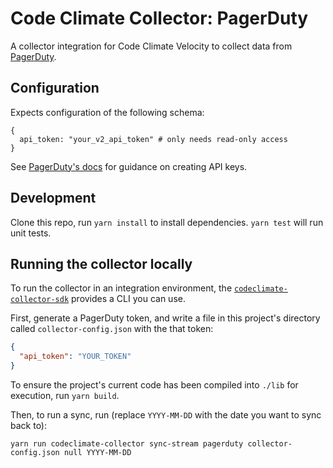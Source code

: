 # Code Climate Collector: PagerDuty

A collector integration for Code Climate Velocity to collect data from
[PagerDuty](https://pagerduty.com).

## Configuration

Expects configuration of the following schema:

```
{
  api_token: "your_v2_api_token" # only needs read-only access
}
```

See [PagerDuty's docs][pd_api_support] for guidance on creating API keys.

[pd_api_support]: https://support.pagerduty.com/docs/generating-api-keys#section-generating-a-general-access-rest-api-key

## Development

Clone this repo, run `yarn install` to install dependencies. `yarn test` will
run unit tests.

## Running the collector locally

To run the collector in an integration environment, the
[`codeclimate-collector-sdk`][sdk] provides a CLI you can use.

First, generate a PagerDuty token, and write a file in this project's directory
called `collector-config.json` with the that token:

```json
{
  "api_token": "YOUR_TOKEN"
}
```

To ensure the project's current code has been compiled into `./lib` for
execution, run `yarn build`.

Then, to run a sync, run (replace `YYYY-MM-DD` with the date you want to sync
back to):

```
yarn run codeclimate-collector sync-stream pagerduty collector-config.json null YYYY-MM-DD
```

[sdk]: https://github.com/codeclimate/codeclimate-collector-sdk


